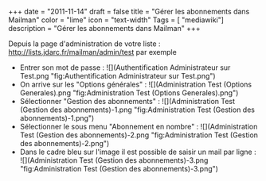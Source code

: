 +++
date = "2011-11-14"
draft = false
title = "Gérer les abonnements dans Mailman"
color = "lime"
icon = "text-width"
Tags = [ "mediawiki"]
description = "Gérer les abonnements dans Mailman"
+++

Depuis la page d'administration de votre liste :
<http://lists.jdarc.fr/mailman/admin/test> par exemple

-   Entrer son mot de passe :
    ![](Authentification Administrateur sur Test.png "fig:Authentification Administrateur sur Test.png")
-   On arrive sur les "Options générales" :
    ![](Administration Test (Options Generales).png "fig:Administration Test (Options Generales).png")
-   Sélectionner "Gestion des abonnements" :
    ![](Administration Test (Gestion des abonnements)-1.png "fig:Administration Test (Gestion des abonnements)-1.png")
-   Sélectionner le sous menu "Abonnement en nombre" :
    ![](Administration Test (Gestion des abonnements)-2.png "fig:Administration Test (Gestion des abonnements)-2.png")
-   Dans le cadre bleu sur l'image il est possible de saisir un mail par
    ligne :
    ![](Administration Test (Gestion des abonnements)-3.png "fig:Administration Test (Gestion des abonnements)-3.png")

